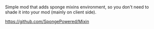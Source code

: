 Simple mod that adds sponge mixins environment, so you don't need to shade it into your mod (mainly on client side).

https://github.com/SpongePowered/Mixin
